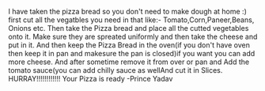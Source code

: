 I have taken the pizza bread so you don't need to make dough at home :)
first cut all the vegatbles you need in that like:- Tomato,Corn,Paneer,Beans, Onions etc.
Then take the Pizza bread and place all the cutted vegetables onto it.  Make sure they are spreated uniformly and then take the cheese and put in it. And then keep the Pizza Bread in the oven(if you don't have oven then keep it in pan and makesure the pan is closed)if you want you can add more cheese. And after sometime remove it from over or pan and Add the tomato sauce(you can add chilly sauce as wellAnd cut it in Slices. HURRAY!!!!!!!!!!!! Your Pizza is ready -Prince Yadav
